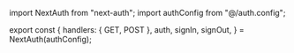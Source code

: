 import NextAuth from "next-auth";
import authConfig from "@/auth.config";

export const {
  handlers: { GET, POST },
  auth,
  signIn,
  signOut,
} = NextAuth(authConfig);